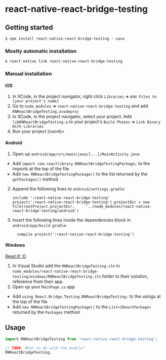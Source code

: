 
# react-native-react-bridge-testing

## Getting started

`$ npm install react-native-react-bridge-testing --save`

### Mostly automatic installation

`$ react-native link react-native-react-bridge-testing`

### Manual installation


#### iOS

1. In XCode, in the project navigator, right click `Libraries` ➜ `Add Files to [your project's name]`
2. Go to `node_modules` ➜ `react-native-react-bridge-testing` and add `RNReactBridgeTesting.xcodeproj`
3. In XCode, in the project navigator, select your project. Add `libRNReactBridgeTesting.a` to your project's `Build Phases` ➜ `Link Binary With Libraries`
4. Run your project (`Cmd+R`)<

#### Android

1. Open up `android/app/src/main/java/[...]/MainActivity.java`
  - Add `import com.reactlibrary.RNReactBridgeTestingPackage;` to the imports at the top of the file
  - Add `new RNReactBridgeTestingPackage()` to the list returned by the `getPackages()` method
2. Append the following lines to `android/settings.gradle`:
  	```
  	include ':react-native-react-bridge-testing'
  	project(':react-native-react-bridge-testing').projectDir = new File(rootProject.projectDir, 	'../node_modules/react-native-react-bridge-testing/android')
  	```
3. Insert the following lines inside the dependencies block in `android/app/build.gradle`:
  	```
      compile project(':react-native-react-bridge-testing')
  	```

#### Windows
[Read it! :D](https://github.com/ReactWindows/react-native)

1. In Visual Studio add the `RNReactBridgeTesting.sln` in `node_modules/react-native-react-bridge-testing/windows/RNReactBridgeTesting.sln` folder to their solution, reference from their app.
2. Open up your `MainPage.cs` app
  - Add `using React.Bridge.Testing.RNReactBridgeTesting;` to the usings at the top of the file
  - Add `new RNReactBridgeTestingPackage()` to the `List<IReactPackage>` returned by the `Packages` method


## Usage
```javascript
import RNReactBridgeTesting from 'react-native-react-bridge-testing';

// TODO: What to do with the module?
RNReactBridgeTesting;
```
  